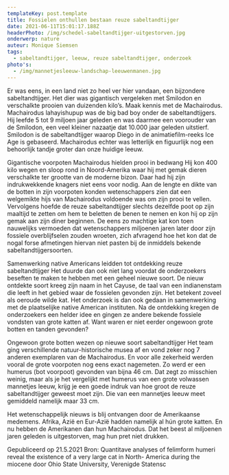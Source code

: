 ```yaml
---
templateKey: post.template
title: Fossielen onthullen bestaan reuze sabeltandtijger
date: 2021-06-11T15:01:17.188Z
headerPhoto: /img/schedel-sabeltandtijger-uitgestorven.jpg
onderwerp: nature
auteur: Monique Siemsen
tags:
  - sabeltandtijger, leeuw, reuze sabeltandtijger, onderzoek
photo's:
  - /img/mannetjesleeuw-landschap-leeuwenmanen.jpg
---
```

Er was eens, in een land niet zo heel ver hier vandaan, een bijzondere sabeltandtijger. Het
dier was gigantisch vergeleken met Smilodon en verschalkte prooien van duizenden kilo’s.
Maak kennis met de Machairodus.
Machairodus lahayishupup was de big bad boy onder de sabeltandtijgers. Hij leefde 5 tot 9
miljoen jaar geleden en was daarmee een voorouder van de Smilodon, een veel kleiner
nazaatje dat 10.000 jaar geleden uitstierf. Smilodon is de sabeltandtijger waarop Diego in
de animatiefilm-reeks Ice Age is gebaseerd. Machairodus echter was letterlijk en figuurlijk
nog een behoorlijk tandje groter dan onze huidige leeuw.

Gigantische voorpoten Machairodus hielden prooi in bedwang
Hij kon 400 kilo wegen en sloop rond in Noord-Amerika waar hij met gemak dieren
verschalkte ter grootte van de moderne bizon. Daar had hij zijn indrukwekkende knagers
niet eens voor nodig. Aan de lengte en dikte van de botten in zijn voorpoten konden
wetenschappers zien dat een welgemikte hijs van Machairodus voldoende was om zijn
prooi te vellen.
Vervolgens hoefde de reuze sabeltandtijger slechts dezelfde poot op zijn maaltijd te zetten
om hem te beletten de benen te nemen en kon hij op zijn gemak aan zijn diner beginnen.
De eens zo machtige kat kon toen nauwelijks vermoeden dat wetenschappers miljoenen
jaren later door zijn fossiele overblijfselen zouden wroeten, zich afvragend hoe het kon dat
de nogal forse afmetingen hiervan niet pasten bij de inmiddels bekende
sabeltandtijgersoorten.

Samenwerking native Americans leidden tot ontdekking reuze sabeltandtijger
Het duurde dan ook niet lang voordat de onderzoekers beseften te maken te hebben met
een geheel nieuwe soort. De nieuw ontdekte soort kreeg zijn naam in het Cayuse, de taal
van een indianenstam die leeft in het gebied waar de fossielen gevonden zijn. Het
betekent zoveel als oeroude wilde kat. Het onderzoek is dan ook gedaan in samenwerking
met de plaatselijke native American instituten. Na de ontdekking kregen de onderzoekers
een helder idee en gingen ze andere bekende fossiele vondsten van grote katten af. Want
waren er niet eerder ongewoon grote botten en tanden gevonden?

Ongewoon grote botten wezen op nieuwe soort sabeltandtijger
Het team ging verschillende natuur-historische musea af en vond zeker nog 7 anderen
exemplaren van de Machairodus. En voor alle zekerheid werden vooral de grote
voorpoten nog eens exact nagemeten. Zo werd er een humerus (bot voorpoot) gevonden
van bijna 46 cm. Dat zegt zo misschien weinig, maar als je het vergelijkt met humerus van
een grote volwassen mannetjes leeuw, krijg je een goede indruk van hoe groot de reuze
sabeltandtijger geweest moet zijn. Die van een mannetjes leeuw meet gemiddeld namelijk
maar 33 cm.

Het wetenschappelijk nieuws is blij ontvangen door de Amerikaanse medemens. Afrika,
Azië en Eur-Azië hadden namelijk al hún grote katten. En nu hebben de Amerikanen dan
hun Machairodus. Dat het beest al miljoenen jaren geleden is uitgestorven, mag hun pret
niet drukken.

Gepubliceerd op 21.5.2021
Bron: Quantitave analyses of felimform humeri reveal the existence of a very large cat in North-
America during the miocene door Ohio State University, Verenigde Statensc